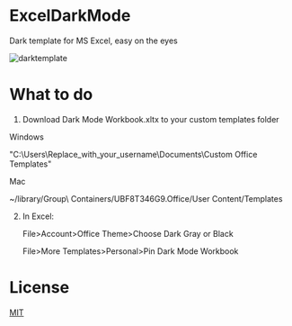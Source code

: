 # ExcelDarkMode
Dark template for MS Excel, easy on the eyes

![darktemplate](https://github.com/ugoreke/ExcelDarkMode/assets/62306373/2b9e2855-c1c3-434e-a18b-f423b90744d1)

# What to do

1. Download Dark Mode Workbook.xltx to your custom templates folder

Windows

"C:\Users\Replace_with_your_username\Documents\Custom Office Templates"

Mac

 ~/library/Group\ Containers/UBF8T346G9.Office/User Content/Templates

2. In Excel:
   
   File>Account>Office Theme>Choose Dark Gray or Black
   
   File>More Templates>Personal>Pin Dark Mode Workbook

# License

[MIT](https://choosealicense.com/licenses/mit/)

